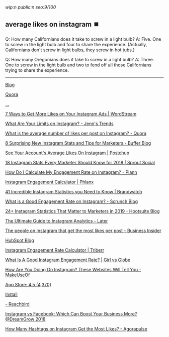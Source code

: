 ###### wip:n public:n seo:9/100

## average likes on instagram :stop_button:

Q:	How many Californians does it take to screw in a light bulb?
A:	Five.  One to screw in the light bulb and four to share the
		experience.  (Actually, Californians don't screw in
		light bulbs, they screw in hot tubs.)

Q:	How many Oregonians does it take to screw in a light bulb?
A:	Three.  One to screw in the light bulb and two to fend off all
		those Californians trying to share the experience.


----------


[      Blog](http://blog.bufferapp.com/instagram-stats-instagram-tips/amp)

[      Quora ](https://www.quora.com/How-many-likes-should-I-get-with-200-followers-on-Instagram)

[      ... ](https://www.quora.com/What-is-the-average-number-of-followers-per-user-on-Instagram)

[      7 Ways to Get More Likes on Your Instagram Ads | WordStream ](https://www.wordstream.com/blog/ws/2018/01/24/how-to-get-more-likes-on-instagram-ads)

[      What Are Your Limits on Instagram? - Jenn's Trends ](https://www.jennstrends.com/limits-on-instagram/)

[What is the average number of likes per post on Instagram? - Quora ](http://www.quora.com/What-is-the-average-number-of-likes-per-post-on-Instagram)

[ ](https://www.quora.com/In-1-000-profile-visits-what-is-the-average-of-likes-on-Instagram)

[ ](https://www.quora.com/How-many-likes-should-I-get-on-Instagram-if-I-have-about-1-000-real-followers)

[ ](https://www.quora.com/How-many-likes-should-I-get-with-200-followers-on-Instagram)

[ ](https://www.quora.com/How-many-likes-should-an-Instagram-account-with-2-1-k-followers-get-per-post)

[8 Surprising New Instagram Stats and Tips for Marketers - Buffer Blog ](http://blog.bufferapp.com/instagram-stats-instagram-tips/amp)

[See Your Account's Average Likes On Instagram | Postchup ](http://www.postchup.com/2018/05/03/average-likes-on-instagram/)

[18 Instagram Stats Every Marketer Should Know for 2018 | Sprout Social ](http://sproutsocial.com/insights/instagram-stats/amp/)

[How Do I Calculate My Engagement Rate on Instagram? - Plann ](http://www.plannthat.com/calculate-engagement-rate-on-instagram/)

[Instagram Engagement Calculator | Phlanx ](http://phlanx.com/engagement-calculator)

[41 Incredible Instagram Statistics you Need to Know | Brandwatch ](http://www.brandwatch.com/blog/instagram-stats/amp/)

[What is a Good Engagement Rate on Instagram? - Scrunch Blog ](http://blog.scrunch.com/what-is-a-good-engagement-rate-on-instagram)

[24+ Instagram Statistics That Matter to Marketers in 2019 - Hootsuite Blog ](http://blog.hootsuite.com/instagram-statistics/amp/)

[The Ultimate Guide to Instagram Analytics - Later ](http://later.com/blog/instagram-analytics/amp/)

[The people on Instagram that get the most likes per post - Business Insider ](http://amp.businessinsider.com/people-on-instagram-with-most-likes-per-post-2017-3)

[HubSpot Blog ](http://blog.hubspot.com/marketing/instagram-stats)

[Instagram Engagement Rate Calculator | Triberr ](http://triberr.com/instagram-engagement-calculator)

[What Is A Good Instagram Engagement Rate? | Girl vs Globe ](http://girlvsglobe.com/instagram-engagement-rate/)

[How Are You Doing On Instagram? These Websites Will Tell You - MakeUseOf ](http://www.makeuseof.com/tag/instagram-websites-will-tell/)

[App Store: 4.5  (4,370) ](http://itunes.apple.com/us/app/command-for-instagram/id1050497051?mt=8)

[Install ](http://itunes.apple.com/us/app/command-for-instagram/id1050497051?mt=8)

[- Reachbird ](http://www.reachbird.io/what-is-a-good-engagement-rate-on-instagram/)

[Instagram vs Facebook: Which Can Boost Your Business More? @DreamGrow 2018 ](http://www.dreamgrow.com/instagram-facebook-advertising/amp/)

[How Many Hashtags on Instagram Get the Most Likes? - Agorapulse ](http://www.agorapulse.com/social-media-lab/hashtags-instagram-likes/amp)

